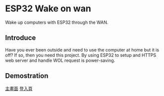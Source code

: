 # ESP32 Wake on wan
Wake up computers with ESP32 through the WAN.

## Introduce
Have you ever been outside and need to use the computer
at home but it is off? If so, then you need this project.
By using ESP32 to setup and HTTPS web server and handle WOL
request is power-saving.

## Demostration
[主畫面](https://yfhd-osu.github.io/ESP32-WOW/WebUI/index.html)
[登入頁](https://yfhd-osu.github.io/ESP32-WOW/WebUI/login.html)
